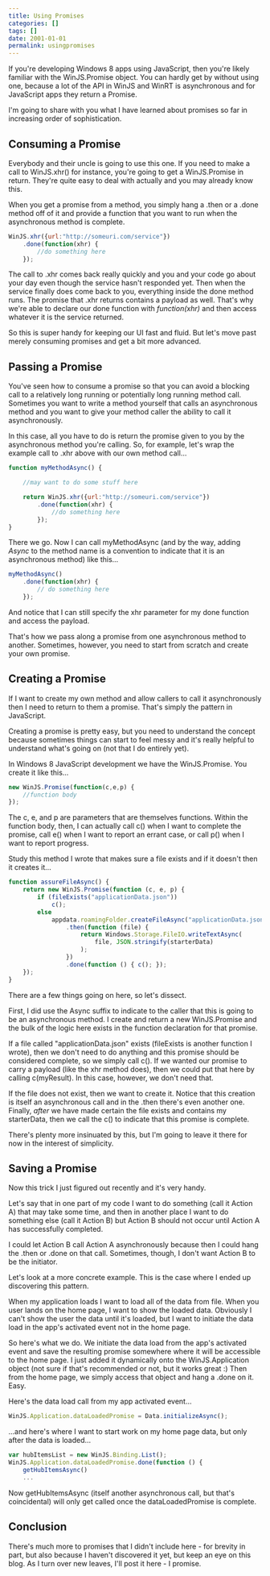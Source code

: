 ```yaml
---
title: Using Promises
categories: []
tags: []
date: 2001-01-01
permalink: usingpromises
---
```


If you're developing Windows 8 apps using JavaScript, then you're likely familiar with the WinJS.Promise object. You can hardly get by without using one, because a lot of the API in WinJS and WinRT is asynchronous and for JavaScript apps they return a Promise.

I'm going to share with you what I have learned about promises so far in increasing order of sophistication.

## Consuming a Promise

Everybody and their uncle is going to use this one. If you need to make a call to WinJS.xhr() for instance, you're going to get a WinJS.Promise in return. They're quite easy to deal with actually and you may already know this.

When you get a promise from a method, you simply hang a .then or a .done method off of it and provide a function that you want to run when the asynchronous method is complete.

``` js
WinJS.xhr({url:"http://someuri.com/service"})
    .done(function(xhr) {
        //do something here
    });
```

The call to .xhr comes back really quickly and you and your code go about your day even though the service hasn't responded yet. Then when the service finally does come back to you, everything inside the done method runs. The promise that .xhr returns contains a payload as well. That's why we're able to declare our done function with _function(xhr)_ and then access whatever it is the service returned.

So this is super handy for keeping our UI fast and fluid. But let's move past merely consuming promises and get a bit more advanced.

## Passing a Promise

You've seen how to consume a promise so that you can avoid a blocking call to a relatively long running or potentially long running method call. Sometimes you want to write a method yourself that calls an asynchronous method and you want to give your method caller the ability to call it asynchronously.

In this case, all you have to do is return the promise given to you by the asynchronous method you're calling. So, for example, let's wrap the example call to .xhr above with our own method call...

``` js
function myMethodAsync() {

    //may want to do some stuff here

    return WinJS.xhr({url:"http://someuri.com/service"})
        .done(function(xhr) {
            //do something here
        });
}
```

There we go. Now I can call myMethodAsync (and by the way, adding _Async_ to the method name is a convention to indicate that it is an asynchronous method) like this...

``` js
myMethodAsync()
    .done(function(xhr) {
        // do something here
    });
```

And notice that I can still specify the xhr parameter for my done function and access the payload.

That's how we pass along a promise from one asynchronous method to another. Sometimes, however, you need to start from scratch and create your own promise.

## Creating a Promise

If I want to create my own method and allow callers to call it asynchronously then I need to return to them a promise. That's simply the pattern in JavaScript.

Creating a promise is pretty easy, but you need to understand the concept because sometimes things can start to feel messy and it's really helpful to understand what's going on (not that I do entirely yet).

In Windows 8 JavaScript development we have the WinJS.Promise. You create it like this...

``` js
new WinJS.Promise(function(c,e,p) {
    //function body
});
```

The c, e, and p are parameters that are themselves functions. Within the function body, then, I can actually call c() when I want to complete the promise, call e() when I want to report an errant case, or call p() when I want to report progress.

Study this method I wrote that makes sure a file exists and if it doesn't then it creates it...

``` js
function assureFileAsync() {
    return new WinJS.Promise(function (c, e, p) {
        if (fileExists("applicationData.json"))
            c();
        else
            appdata.roamingFolder.createFileAsync("applicationData.json")
                .then(function (file) {
                    return Windows.Storage.FileIO.writeTextAsync(
                        file, JSON.stringify(starterData)
                    );
                })
                .done(function () { c(); });
    });
}
```

There are a few things going on here, so let's dissect.

First, I did use the Async suffix to indicate to the caller that this is going to be an asynchronous method. I create and return a new WinJS.Promise and the bulk of the logic here exists in the function declaration for that promise.

If a file called "applicationData.json" exists (fileExists is another function I wrote), then we don't need to do anything and this promise should be considered complete, so we simply call c(). If we wanted our promise to carry a payload (like the xhr method does), then we could put that here by calling c(myResult). In this case, however, we don't need that.

If the file does not exist, then we want to create it. Notice that this creation is itself an asynchronous call and in the .then there's even another one. Finally, _after_ we have made certain the file exists and contains my starterData, then we call the c() to indicate that this promise is complete.

There's plenty more insinuated by this, but I'm going to leave it there for now in the interest of simplicity.

## Saving a Promise

Now this trick I just figured out recently and it's very handy.

Let's say that in one part of my code I want to do something (call it Action A) that may take some time, and then in another place I want to do something else (call it Action B) but Action B should not occur until Action A has successfully completed.

I could let Action B call Action A asynchronously because then I could hang the .then or .done on that call. Sometimes, though, I don't want Action B to be the initiator.

Let's look at a more concrete example. This is the case where I ended up discovering this pattern.

When my application loads I want to load all of the data from file. When you user lands on the home page, I want to show the loaded data. Obviously I can't show the user the data until it's loaded, but I want to initiate the data load in the app's activated event not in the home page.

So here's what we do. We initiate the data load from the app's activated event and save the resulting promise somewhere where it will be accessible to the home page. I just added it dynamically onto the WinJS.Application object (not sure if that's recommended or not, but it works great :) Then from the home page, we simply access that object and hang a .done on it. Easy.

Here's the data load call from my app activated event...

``` js
WinJS.Application.dataLoadedPromise = Data.initializeAsync();
```

...and here's where I want to start work on my home page data, but only after the data is loaded...

``` js
var hubItemsList = new WinJS.Binding.List();
WinJS.Application.dataLoadedPromise.done(function () {
    getHubItemsAsync()
    ...
```

Now getHubItemsAsync (itself another asynchronous call, but that's coincidental) will only get called once the dataLoadedPromise is complete.

## Conclusion

There's much more to promises that I didn't include here - for brevity in part, but also because I haven't discovered it yet, but keep an eye on this blog. As I turn over new leaves, I'll post it here - I promise.